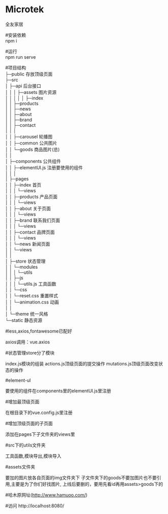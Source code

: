# Microtek  
全友家居

#安装依赖  
npm i

#运行  
npm run serve

#项目结构  
├─public              存放顶级页面  
├─src  
│  ├─api              后台接口  
│  │
│  ├─assets           图片资源  
│  │  │
│  │  ├─index					
│  │  ├─products			
│  │  ├─news  	
│  │  ├─about  			
│  │  ├─brand	  		
│  │  ├─contact				
│  │  │  
│  │  ├─carousel      轮播图  
│  │  ├─common        公共图片  
│  │  └─goods         商品图片(总)  
│  │   
│  ├─components       公共组件  
│  │  ├─elementUI.js  注册要使用的组件  
│  │  │  
│  ├─pages  
│  │  ├─index         首页  
│  │  │  └─views  
│  │  ├─products      产品页面  
│  │  │   └─views  
│  │  ├─about         关于页面  
│  │  │  └─views  
│  │  ├─brand         联系我们页面  
│  │  │  └─views  
│  │  ├─contact       品牌页面  
│  │  │  └─views  
│  │  └─news          新闻页面  
│  │   	 └─views  
│  │  
│  ├─store						状态管理  
│  │  └─modules  
│  │
│  └─utils  
│  │  ├─js  
│  │  │ └─utils.js        工具函数  
│	 │  └─css  
│  │    └─reset.css       重置样式  
│  │    └─animation.css   动画  
│	 │  
│  └─theme            统一风格  
└─static              静态资源  

#less,axios,fontawesome已配好

  axios调用：vue.axios


#状态管理store分了模块

  index.js模块的组装
  actions.js顶级页面的提交操作
  mutations.js顶级页面改变状态的操作


#element-ul

  要使用的组件在components里的elementUI.js里注册


#增加最顶级页面

  在根目录下的vue.config.js里注册


#增加顶级页面的子页面

  添加在pages下子文件夹的views里


#src下的utils文件夹

  工具函数,模块导出,模块导入


#assets文件夹

  要加的图片放各自页面的img文件夹下
  子文件夹下的goods不要加图片也不要引用,主要是为了你们好找图片,
  上线后要删的，要用先看id再用assets>goods下的

#哈木原网址(http://www.hamuoo.com/)

#访问
http://localhost:8080/
